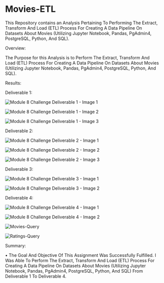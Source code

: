 # Movies-ETL

This Repository contains an Analysis Pertaining To Performing The Extract, Transform And Load (ETL) Process For Creating A Data Pipeline On Datasets About Movies (Utilizing Jupyter Notebook, Pandas, PgAdmin4, PostgreSQL, Python, And SQL).


Overview:

The Purpose for this Analysis is to Perform The Extract, Transform And Load (ETL) Process For Creating A Data Pipeline On Datasets About Movies (Utilizing Jupyter Notebook, Pandas, PgAdmin4, PostgreSQL, Python, And SQL).


Results:


Deliverable 1:


![Module 8 Challenge Deliverable 1 - Image 1](https://user-images.githubusercontent.com/80506578/189491273-0c707ede-3b05-48ed-b7f5-dc2bab9aeb00.png)


![Module 8 Challenge Deliverable 1 - Image 2](https://user-images.githubusercontent.com/80506578/189491285-63a6ba2e-7e99-4ecc-a6ee-1eb6891d8d7c.png)


![Module 8 Challenge Deliverable 1 - Image 3](https://user-images.githubusercontent.com/80506578/189491308-a77a2a3a-1e8c-41dd-8f2a-1ce68f40d2f7.png)


Deliverable 2:


![Module 8 Challenge Deliverable 2 - Image 1](https://user-images.githubusercontent.com/80506578/189491449-3364a11e-cee4-4d31-8e64-8fcff465ae32.png)


![Module 8 Challenge Deliverable 2 - Image 2](https://user-images.githubusercontent.com/80506578/189491471-3080370c-f03a-4c34-899c-481ecc6d1bac.png)


![Module 8 Challenge Deliverable 2 - Image 3](https://user-images.githubusercontent.com/80506578/189491490-0ddfbad4-5ab0-43a4-836f-b42482ae04fe.png)


Deliverable 3:


![Module 8 Challenge Deliverable 3 - Image 1](https://user-images.githubusercontent.com/80506578/189491525-1bf4bf4d-de2f-4b55-a327-a13a4193c806.png)


![Module 8 Challenge Deliverable 3 - Image 2](https://user-images.githubusercontent.com/80506578/189491572-b9991e71-2ab9-42e0-8f6f-8bcdf055fd6d.png)


Deliverable 4:


![Module 8 Challenge Deliverable 4 - Image 1](https://user-images.githubusercontent.com/80506578/189491619-a4e9bb0b-9313-4838-9d03-2ed3316e21b9.png)


![Module 8 Challenge Deliverable 4 - Image 2](https://user-images.githubusercontent.com/80506578/189491643-ed75cc5b-759d-42b8-84c0-096eea8dfd09.png)


![Movies-Query](https://user-images.githubusercontent.com/80506578/189491658-f79fb011-691c-44ef-9a6d-b40a29acd516.png)


![Ratings-Query](https://user-images.githubusercontent.com/80506578/189491680-3d560e36-7309-44a5-bccb-c077da861bbb.png)


Summary:

• The Goal And Objective Of This Assignment Was Successfully Fulfilled. I Was Able To Perform The Extract, Transform And Load (ETL) Process For Creating A Data Pipeline On Datasets About Movies (Utilizing Jupyter Notebook, Pandas, PgAdmin4, PostgreSQL, Python, And SQL) From Deliverable 1 To Deliverable 4. 






